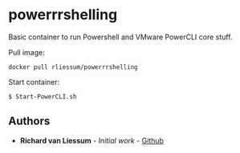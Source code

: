 # powerrrshelling
Basic container to run Powershell and VMware PowerCLI core stuff.

Pull image:
```
docker pull rliessum/powerrrshelling
```
Start container:
```
$ Start-PowerCLI.sh
```

## Authors

* **Richard van Liessum** - *Initial work* - [Github](https://github.com/rliessum)
